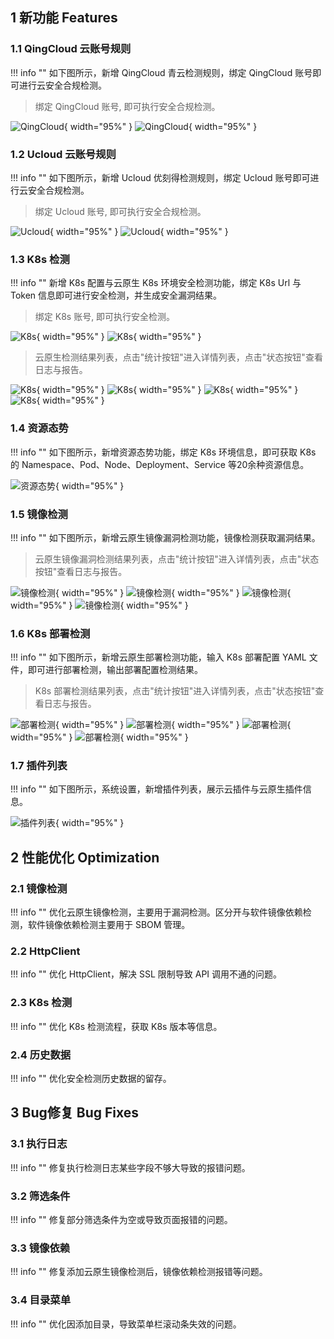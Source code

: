 ## 1 新功能 Features

### 1.1 QingCloud 云账号规则

!!! info ""
    如下图所示，新增 QingCloud 青云检测规则，绑定 QingCloud 账号即可进行云安全合规检测。

> 绑定 QingCloud 账号, 即可执行安全合规检测。

![QingCloud](../img/release/0.2.2/qingcloud1.png){ width="95%" }
![QingCloud](../img/release/0.2.2/qingcloud2.png){ width="95%" }


### 1.2 Ucloud 云账号规则

!!! info ""
    如下图所示，新增 Ucloud 优刻得检测规则，绑定 Ucloud 账号即可进行云安全合规检测。

> 绑定 Ucloud 账号, 即可执行安全合规检测。

![Ucloud](../img/release/0.2.2/ucloud1.png){ width="95%" }
![Ucloud](../img/release/0.2.2/ucloud2.png){ width="95%" }

### 1.3 K8s 检测

!!! info ""
新增 K8s 配置与云原生 K8s 环境安全检测功能，绑定 K8s Url 与 Token 信息即可进行安全检测，并生成安全漏洞结果。

> 绑定 K8s 账号, 即可执行安全检测。

![K8s](../img/release/0.2.2/k8s1.png){ width="95%" }
![K8s](../img/release/0.2.2/k8s2.png){ width="95%" }

> 云原生检测结果列表，点击"统计按钮"进入详情列表，点击"状态按钮"查看日志与报告。

![K8s](../img/release/0.2.2/k8s3.png){ width="95%" }
![K8s](../img/release/0.2.2/k8s4.png){ width="95%" }
![K8s](../img/release/0.2.2/k8s5.png){ width="95%" }
![K8s](../img/release/0.2.2/k8s6.png){ width="95%" }

### 1.4 资源态势

!!! info ""
    如下图所示，新增资源态势功能，绑定 K8s 环境信息，即可获取 K8s 的 Namespace、Pod、Node、Deployment、Service 等20余种资源信息。

![资源态势](../img/release/0.2.2/situation.png){ width="95%" }

### 1.5 镜像检测

!!! info ""
    如下图所示，新增云原生镜像漏洞检测功能，镜像检测获取漏洞结果。

> 云原生镜像漏洞检测结果列表，点击"统计按钮"进入详情列表，点击"状态按钮"查看日志与报告。

![镜像检测](../img/release/0.2.2/image1.png){ width="95%" }
![镜像检测](../img/release/0.2.2/image2.png){ width="95%" }
![镜像检测](../img/release/0.2.2/image3.png){ width="95%" }
![镜像检测](../img/release/0.2.2/image4.png){ width="95%" }

### 1.6 K8s 部署检测

!!! info ""
    如下图所示，新增云原生部署检测功能，输入 K8s 部署配置 YAML 文件，即可进行部署检测，输出部署配置检测结果。

> K8s 部署检测结果列表，点击"统计按钮"进入详情列表，点击"状态按钮"查看日志与报告。

![部署检测](../img/release/0.2.2/config1.png){ width="95%" }
![部署检测](../img/release/0.2.2/config2.png){ width="95%" }
![部署检测](../img/release/0.2.2/config3.png){ width="95%" }
![部署检测](../img/release/0.2.2/config4.png){ width="95%" }

### 1.7 插件列表

!!! info ""
    如下图所示，系统设置，新增插件列表，展示云插件与云原生插件信息。

![插件列表](../img/release/0.2.2/situation.png){ width="95%" }

## 2 性能优化 Optimization

### 2.1 镜像检测

!!! info ""
    优化云原生镜像检测，主要用于漏洞检测。区分开与软件镜像依赖检测，软件镜像依赖检测主要用于 SBOM 管理。

### 2.2 HttpClient

!!! info ""
    优化 HttpClient，解决 SSL 限制导致 API 调用不通的问题。

### 2.3 K8s 检测

!!! info ""
    优化 K8s 检测流程，获取 K8s 版本等信息。

### 2.4 历史数据

!!! info ""
    优化安全检测历史数据的留存。


## 3 Bug修复 Bug Fixes

### 3.1 执行日志

!!! info ""
    修复执行检测日志某些字段不够大导致的报错问题。

### 3.2 筛选条件

!!! info ""
    修复部分筛选条件为空或导致页面报错的问题。

### 3.3 镜像依赖

!!! info ""
    修复添加云原生镜像检测后，镜像依赖检测报错等问题。

### 3.4 目录菜单

!!! info ""
    优化因添加目录，导致菜单栏滚动条失效的问题。
